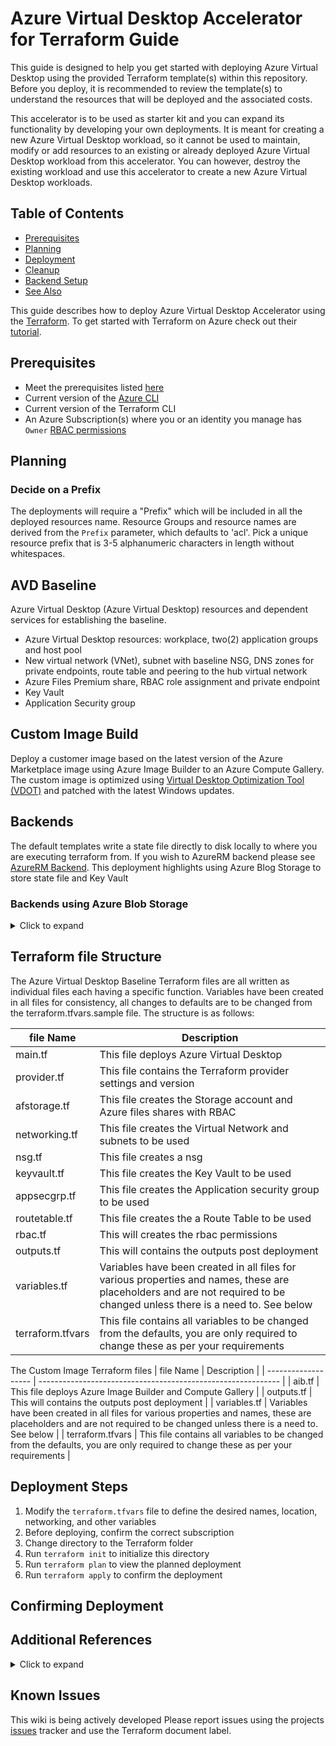 # Azure Virtual Desktop Accelerator for Terraform Guide
This guide is designed to help you get started with deploying Azure Virtual Desktop using the provided Terraform template(s) within this repository. Before you deploy, it is recommended to review the template(s) to understand the resources that will be deployed and the associated costs.

This accelerator is to be used as starter kit and you can expand its functionality by developing your own deployments. It is meant for creating a new Azure Virtual Desktop workload, so it cannot be used to maintain, modify or add resources to an existing or already deployed Azure Virtual Desktop workload from this accelerator. You can however, destroy the existing workload and use this accelerator to create a new Azure Virtual Desktop workloads.

## Table of Contents

- [Prerequisites](#prerequisites)  
- [Planning](#planning)  
- [Deployment](#deployment)  
- [Cleanup](#cleanup)  
- [Backend Setup](#Backends)  
- [See Also](#see-also)  

This guide describes how to deploy Azure Virtual Desktop Accelerator using the [Terraform](https://www.terraform.io/).
To get started with Terraform on Azure check out their [tutorial](https://learn.hashicorp.com/collections/terraform/azure-get-started/).

## Prerequisites

- Meet the prerequisites listed [here](https://github.com/Azure/avdaccelerator/wiki/Getting-Started#Getting-Started)
- Current version of the [Azure CLI](https://docs.microsoft.com/en-us/cli/azure/install-azure-cli)
- Current version of the Terraform CLI
- An Azure Subscription(s) where you or an identity you manage has `Owner` [RBAC permissions](https://docs.microsoft.com/en-us/azure/role-based-access-control/built-in-roles#owner)

## Planning

### Decide on a Prefix

The deployments will require a "Prefix" which will be included in all the deployed resources name.
Resource Groups and resource names are derived from the `Prefix` parameter, which defaults to 'acl'. Pick a unique resource prefix that is 3-5 alphanumeric characters in length without whitespaces.

## AVD Baseline
Azure Virtual Desktop (Azure Virtual Desktop) resources and dependent services for establishing the baseline.
- Azure Virtual Desktop resources: workplace, two(2) application groups and host pool
- New virtual network (VNet), subnet with baseline NSG, DNS zones for private endpoints, route table and peering to the hub virtual network
- Azure Files Premium share, RBAC role assignment and private endpoint
- Key Vault
- Application Security group

## Custom Image Build
Deploy a customer image based on the latest version of the Azure Marketplace image using Azure Image Builder to an Azure Compute Gallery. The custom image is optimized using [Virtual Desktop Optimization Tool (VDOT)](https://github.com/The-Virtual-Desktop-Team/Virtual-Desktop-Optimization-Tool) and patched with the latest Windows updates.


## Backends

The default templates write a state file directly to disk locally to where you are executing terraform from. If you wish to AzureRM backend please see [AzureRM Backend](https://www.terraform.io/docs/language/settings/backends/azurerm.html). This deployment highlights using Azure Blog Storage to store state file and Key Vault
### Backends using Azure Blob Storage
<details>
<summary>Click to expand</summary>
#### Using Azure CLI

[Store state in Azure Storage](https://docs.microsoft.com/en-us/azure/developer/terraform/store-state-in-azure-storage)

```cli
RESOURCE_GROUP_NAME=tstate
STORAGE_ACCOUNT_NAME=tstate$RANDOM
CONTAINER_NAME=tstate
```

### Create resource group

```cli
az group create --name $RESOURCE_GROUP_NAME --location <eastus>
```

### Create storage account

```cli
az storage account create --resource-group $RESOURCE_GROUP_NAME --name $STORAGE_ACCOUNT_NAME --sku Standard_LRS --encryption-services blob
```

#### Get storage account key

```cli
ACCOUNT_KEY=$(az storage account keys list --resource-group $RESOURCE_GROUP_NAME --account-name $STORAGE_ACCOUNT_NAME --query '[0].value' -o tsv)
```

#### Create blob container

```cli
az storage container create --name $CONTAINER_NAME --account-name $STORAGE_ACCOUNT_NAME --account-key $ACCOUNT_KEY

echo "storage_account_name: $STORAGE_ACCOUNT_NAME"
echo "container_name: $CONTAINER_NAME"
echo "access_key: $ACCOUNT_KEY"
```

### Create a key vault

[Create Key Vault](https://docs.microsoft.com/en-us/azure/key-vault/secrets/quick-create-cli)

```cli
az keyvault create --name "<Azure Virtual Desktopkeyvaultdemo>" --resource-group $RESOURCE_GROUP_NAME --location "<East US>"
```

#### Add storage account access key to key vault

```cli
az keyvault secret set --vault-name "<Azure Virtual Desktopkeyvaultdemo>" --name terraform-backend-key --value "<W.........................................>"
```
</details>

## Terraform file Structure

The Azure Virtual Desktop Baseline Terraform files are all written as individual files each having a specific function. Variables have been created in all files for consistency, all changes to defaults are to be changed from the terraform.tfvars.sample file. The structure is as follows:

| file Name           | Description                                                  |
| ------------------- | ------------------------------------------------------------ |
| main.tf             | This file deploys Azure Virtual Desktop |
| provider.tf         | This file contains the Terraform provider settings and version |
| afstorage.tf        | This file creates the Storage account and Azure files shares with RBAC |
| networking.tf       | This file creates the Virtual Network and subnets to be used |
| nsg.tf              | This file creates a nsg |
| keyvault.tf         | This file creates the Key Vault to be used     |
| appsecgrp.tf        | This file creates the Application security group to be used     |
| routetable.tf       | This file creates the a Route Table to be used     |
| rbac.tf             | This will creates the rbac permissions |
| outputs.tf          | This will contains the outputs post deployment |
| variables.tf        | Variables have been created in all files for various properties and names, these are placeholders and are not required to be changed unless there is a need to. See below |
| terraform.tfvars    | This file contains all variables to be changed from the defaults, you are only required to change these as per your requirements |

The Custom Image Terraform files
| file Name           | Description                                                  |
| ------------------- | ------------------------------------------------------------ |
| aib.tf              | This file deploys Azure Image Builder and Compute Gallery |
| outputs.tf          | This will contains the outputs post deployment |
| variables.tf        | Variables have been created in all files for various properties and names, these are placeholders and are not required to be changed unless there is a need to. See below |
| terraform.tfvars    | This file contains all variables to be changed from the defaults, you are only required to change these as per your requirements |

## Deployment Steps

1. Modify the `terraform.tfvars` file to define the desired names, location, networking, and other variables
2. Before deploying, confirm the correct subscription 
3. Change directory to the Terraform folder
4. Run `terraform init` to initialize this directory
5. Run `terraform plan` to view the planned deployment
5. Run `terraform apply` to confirm the deployment

## Confirming Deployment

## Additional References
<details>
<summary>Click to expand</summary>

- [Terraform Download](https://www.terraform.io/downloads.html)
- [Visual Code Download](https://code.visualstudio.com/Download)
- [Powershell VS Code Extension](https://marketplace.visualstudio.com/items?itemName=ms-vscode.PowerShell)
- [HashiCorp Terraform VS Code Extension](https://marketplace.visualstudio.com/items?itemName=HashiCorp.terraform)
- [Azure Terraform VS Code Extension Name](https://marketplace.visualstudio.com/items?itemName=ms-azuretools.vscode-azureterraform)
- [Azure CLI](https://docs.microsoft.com/en-us/cli/azure/install-azure-cli-windows?tabs=azure-cli)
- [Configure the Azure Terraform Visual Studio Code extension](https://docs.microsoft.com/en-us/azure/developer/terraform/configure-vs-code-extension-for-terraform)
- [Setup video](https://youtu.be/YmbmpGdhI6w)
</details>

## Known Issues

This wiki is being actively developed
Please report issues using the projects [issues](https://github.com/Azure/avdaccelerator/issues) tracker and use the Terraform document label.
